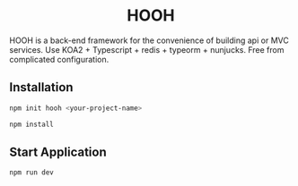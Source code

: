 <div align="center">
  <h1>HOOH</h1>
</div>

HOOH is a back-end framework for the convenience of building api or MVC services. Use KOA2 + Typescript + redis + typeorm + nunjucks. Free from complicated configuration.

## Installation

```sh
npm init hooh <your-project-name>
```

```sh
npm install
```

## Start Application

```sh
npm run dev
```
